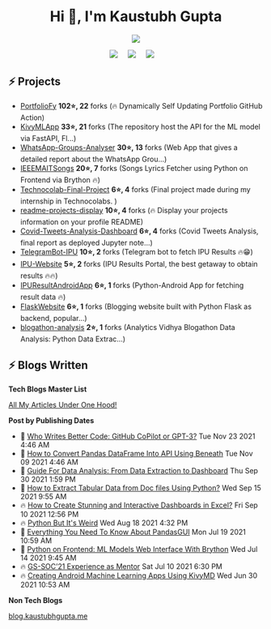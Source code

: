 <h1 align="center">Hi 👋, I'm Kaustubh Gupta</h1>
<p align="center">
<img src="https://github-readme-stats.vercel.app/api?username=kaustubhgupta&show_icons=true&theme=dark&count_private=true&include_all_commits=true&custom_title=Kaustubh's Stats">
</p>

<p align="center">
  <a target="_blank" href="https://www.linkedin.com/in/kaustubh-gupta"><img src="https://img.shields.io/badge/LinkedIn-0077B5?style=for-the-badge&logo=linkedin&logoColor=white" /></a>&nbsp;&nbsp;&nbsp;&nbsp;
  <a target="_blank" href="https://twitter.com/Kaustubh1828"><img src="https://img.shields.io/badge/Twitter-1DA1F2?style=for-the-badge&logo=twitter&logoColor=white" /></a>&nbsp;&nbsp;&nbsp;&nbsp;
     <a href="https://medium.com/@kaustubhgupta1828"><img src="https://img.shields.io/badge/Medium-12100E?style=for-the-badge&logo=medium&logoColor=white" /></a>&nbsp;&nbsp;&nbsp;&nbsp;
</p>

## ⚡ Projects
<!-- PROJECTS START -->
* [PortfolioFy](https://github.com/kaustubhgupta/PortfolioFy) **102⭐, 22** forks (🔥 Dynamically Self Updating Portfolio GitHub Action) 
* [KivyMLApp](https://github.com/kaustubhgupta/KivyMLApp) **33⭐, 21** forks (The repository host the API for the ML model via FastAPI, Fl...) 
* [WhatsApp-Groups-Analyser](https://github.com/kaustubhgupta/WhatsApp-Groups-Analyser) **30⭐, 13** forks (Web App that gives a detailed report about the WhatsApp Grou...) 
* [IEEEMAITSongs](https://github.com/kaustubhgupta/IEEEMAITSongs) **20⭐, 7** forks (Songs Lyrics Fetcher using Python on Frontend via Brython 🔥) 
* [Technocolab-Final-Project](https://github.com/kaustubhgupta/Technocolab-Final-Project) **6⭐, 4** forks (Final project made during my internship in Technocolabs. ) 
* [readme-projects-display](https://github.com/kaustubhgupta/readme-projects-display) **10⭐, 4** forks (🔥 Display your projects information on your profile README) 
* [Covid-Tweets-Analysis-Dashboard](https://github.com/kaustubhgupta/Covid-Tweets-Analysis-Dashboard) **6⭐, 4** forks (Covid Tweets Analysis, final report as deployed Jupyter note...) 
* [TelegramBot-IPU](https://github.com/kaustubhgupta/TelegramBot-IPU) **10⭐, 2** forks (Telegram bot to fetch IPU Results 🔥😁) 
* [IPU-Website](https://github.com/kaustubhgupta/IPU-Website) **5⭐, 2** forks (IPU Results Portal, the best getaway to obtain results 🔥🔥) 
* [IPUResultAndroidApp](https://github.com/kaustubhgupta/IPUResultAndroidApp) **6⭐, 1** forks (Python-Android App for fetching result data 🔥) 
* [FlaskWebsite](https://github.com/kaustubhgupta/FlaskWebsite) **6⭐, 1** forks (Blogging website built with Python Flask as backend, popular...) 
* [blogathon-analysis](https://github.com/kaustubhgupta/blogathon-analysis) **2⭐, 1** forks (Analytics Vidhya Blogathon Data Analysis: Python Data Extrac...)<!-- PROJECTS END -->
   
## ⚡ Blogs Written

**Tech Blogs Master List**
<p><a href="https://medium.com/@kaustubhgupta1828/all-my-articles-under-one-hood-f1ab2e5eac89"> All My Articles Under One Hood! </a></p>

**Post by Publishing Dates**
<!-- BLOG-POST-LIST:START -->
 - 🌮 [Who Writes Better Code: GitHub CoPilot or GPT-3?](https://python.plainenglish.io/who-writes-better-code-github-copilot-or-gpt-3-9e7441650c9b?source=rss-603da2b47f57------2) Tue Nov 23 2021 4:46 AM
 - 🚀 [How to Convert Pandas DataFrame Into API Using Beneath](https://python.plainenglish.io/how-to-convert-pandas-dataframe-into-api-using-beneath-9982620221a4?source=rss-603da2b47f57------2) Tue Nov 09 2021 4:46 AM
 - 💫 [Guide For Data Analysis: From Data Extraction to Dashboard](https://www.analyticsvidhya.com/blog/2021/09/guide-for-data-analysis-from-data-extraction-to-dashboard/) Thu Sep 30 2021 1:59 PM
 - 🚀 [How to Extract Tabular Data from Doc files Using Python?](https://www.analyticsvidhya.com/blog/2021/09/how-to-extract-tabular-data-from-doc-files-using-python/) Wed Sep 15 2021 9:55 AM
 - 🔥 [How to Create Stunning and Interactive Dashboards in Excel?](https://www.analyticsvidhya.com/blog/2021/09/how-to-create-stunning-and-interactive-dashboards-in-excel/) Fri Sep 10 2021 12:56 PM
 - 🔥 [Python But It&#39;s Weird](https://towardsdatascience.com/python-but-its-weird-f90b45220f86?source=rss-603da2b47f57------2) Wed Aug 18 2021 4:32 PM
 - 💯 [Everything You Need To Know About PandasGUI](https://www.analyticsvidhya.com/blog/2021/07/everything-you-need-to-know-about-pandasgui/) Mon Jul 19 2021 10:59 AM
 - 🌮 [Python on Frontend: ML Models Web Interface With Brython](https://www.analyticsvidhya.com/blog/2021/07/python-on-frontend-ml-models-web-interface-with-brython/) Wed Jul 14 2021 9:45 AM
 - 🔥 [GS-SOC’21 Experience as Mentor](https://blog.kaustubhgupta.me/2021/07/11/gssoc-experience-mentor/) Sat Jul 10 2021 6:30 PM
 - 🔥 [Creating Android Machine Learning Apps Using KivyMD](https://www.analyticsvidhya.com/blog/2021/06/creating-android-ml-app-kivymd/) Wed Jun 30 2021 10:53 AM<!-- BLOG-POST-LIST:END -->
 
 **Non Tech Blogs**

[blog.kaustubhgupta.me](https://blog.kaustubhgupta.me/)
